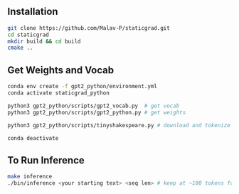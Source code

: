 ## Installation
```bash
git clone https://github.com/Malav-P/staticgrad.git
cd staticgrad
mkdir build && cd build
cmake ..
```

## Get Weights and Vocab
```bash 
conda env create -f gpt2_python/environment.yml
conda activate staticgrad_python

python3 gpt2_python/scripts/gpt2_vocab.py  # get vocab
python3 gpt2_python/scripts/gpt2_python.py # get weights

python3 gpt2_python/scripts/tinyshakespeare.py # download and tokenize tinyshakespeare dataset

conda deactivate
```
## To Run Inference
```bash
make inference
./bin/inference <your starting text> <seq len> # keep at ~100 tokens for reasonable inference speed
```